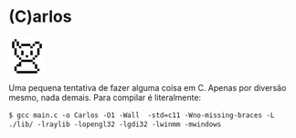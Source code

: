 # (C)arlos

![Carlos](https://github.com/AnotherProgrammerrr/carlos/blob/main/carlos.png?raw=true)

Uma pequena tentativa de fazer alguma coisa em C.
Apenas por diversão mesmo, nada demais.
Para compilar é literalmente:
```
$ gcc main.c -o Carlos -O1 -Wall  -std=c11 -Wno-missing-braces -L ./lib/ -lraylib -lopengl32 -lgdi32 -lwinmm -mwindows
```
